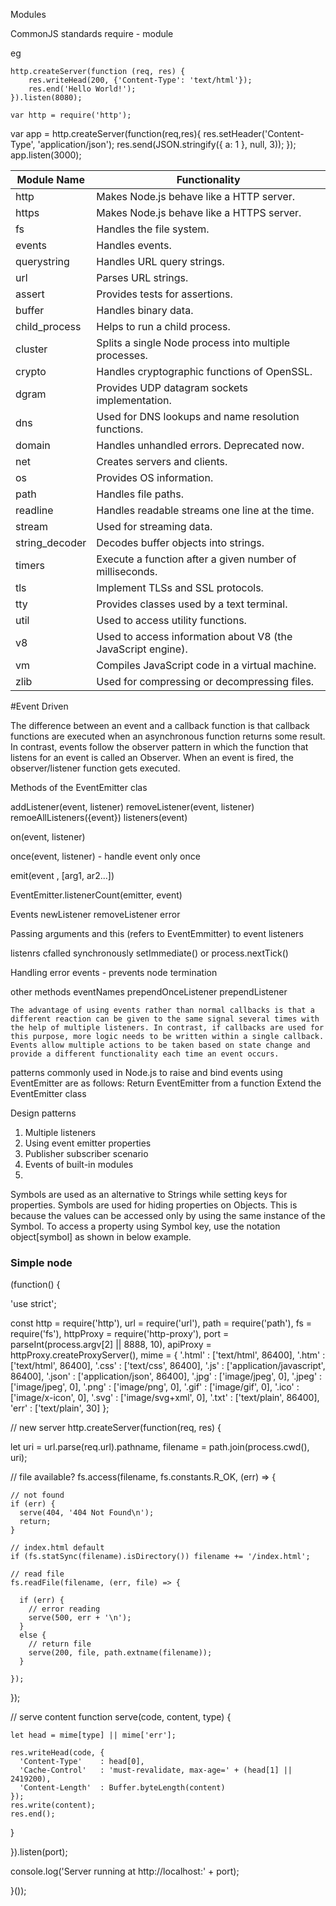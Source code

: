 Modules

CommonJS standards
   require - module

   eg

    http.createServer(function (req, res) {
        res.writeHead(200, {'Content-Type': 'text/html'});
        res.end('Hello World!');
    }).listen(8080);

    var http = require('http');

var app = http.createServer(function(req,res){
    res.setHeader('Content-Type', 'application/json');
    res.send(JSON.stringify({ a: 1 }, null, 3));
});
app.listen(3000);


|  Module Name |  Functionality |
| ------------ | ------------ |
|http|Makes Node.js behave like a HTTP server.|
|https|Makes Node.js behave like a HTTPS server.|
|fs|Handles the file system.|
|events|Handles events.|
|querystring|Handles URL query strings.|
|url|Parses URL strings.|
|assert|Provides tests for assertions.|
|buffer|Handles binary data.|
|child_process|Helps to run a child process.|
|cluster|Splits a single Node process into multiple processes.|
|crypto|Handles cryptographic functions of OpenSSL.|
|dgram|Provides UDP datagram sockets implementation.|
|dns|Used for DNS lookups and name resolution functions.|
|domain|Handles unhandled errors. Deprecated now.|
|net|Creates servers and clients.|
|os|Provides OS information.|
|path|Handles file paths.|
|readline|Handles readable streams one line at the time.|
|stream|Used for streaming data.|
|string_decoder|Decodes buffer objects into strings.|
|timers|Execute a function after a given number of milliseconds.|
|tls|Implement TLSs and SSL protocols.|
|tty|Provides classes used by a text terminal.|
|util|Used to access utility functions.|
|v8|Used to access information about V8 (the JavaScript engine).|
|vm|Compiles JavaScript code in a virtual machine.|
|zlib|Used for compressing or decompressing files.|

#Event Driven

The difference between an event and a callback function is that callback functions are executed when an asynchronous function returns some result. In contrast, events follow the observer pattern in which the function that listens for an event is called an Observer. When an event is fired, the observer/listener function gets executed.

Methods of the EventEmitter clas

addListener(event, listener)  removeListener(event, listener)  remoeAllListeners({event})   listeners(event)

on(event, listener)

once(event, listener) - handle event only once

emit(event , [arg1, ar2...])

EventEmitter.listenerCount(emitter, event)

Events
  newListener
  removeListener
  error

Passing arguments and this (refers to EventEmmitter) to event listeners

listenrs cfalled synchronously
   setImmediate() or process.nextTick()

 Handling error events - prevents node termination

 other methods
 eventNames
 prependOnceListener
 prependListener

    The advantage of using events rather than normal callbacks is that a different reaction can be given to the same signal several times with the help of multiple listeners. In contrast, if callbacks are used for this purpose, more logic needs to be written within a single callback. Events allow multiple actions to be taken based on state change and provide a different functionality each time an event occurs.

 patterns commonly used in Node.js to raise and bind events using EventEmitter are as follows:
Return EventEmitter from a function
Extend the EventEmitter class


Design patterns

1. Multiple listeners
2. Using event emitter properties
3. Publisher subscriber scenario
4. Events of built-in modules
5.


 Symbols are used as an alternative to Strings while setting keys for properties. Symbols are used for hiding properties on Objects. This is because the values can be accessed only by using the same instance of the Symbol. To access a property using Symbol key, use the notation object[symbol] as shown in below example.



### Simple node
(function() {

'use strict';

const
  http  = require('http'),
  url   = require('url'),
  path  = require('path'),
  fs    = require('fs'),
  httpProxy = require('http-proxy'),
  port  = parseInt(process.argv[2] || 8888, 10),
  apiProxy = httpProxy.createProxyServer(),
  mime  = {
    '.html' : ['text/html', 86400],
    '.htm'  : ['text/html', 86400],
    '.css'  : ['text/css', 86400],
    '.js'   : ['application/javascript', 86400],
    '.json' : ['application/json', 86400],
    '.jpg'  : ['image/jpeg', 0],
    '.jpeg' : ['image/jpeg', 0],
    '.png'  : ['image/png', 0],
    '.gif'  : ['image/gif', 0],
    '.ico'  : ['image/x-icon', 0],
    '.svg'  : ['image/svg+xml', 0],
    '.txt'  : ['text/plain', 86400],
    'err'   : ['text/plain', 30]
  };

// new server
http.createServer(function(req, res) {

  let
    uri = url.parse(req.url).pathname,
    filename = path.join(process.cwd(), uri);

  // file available?
  fs.access(filename, fs.constants.R_OK, (err) => {

    // not found
    if (err) {
      serve(404, '404 Not Found\n');
      return;
    }

    // index.html default
    if (fs.statSync(filename).isDirectory()) filename += '/index.html';

    // read file
    fs.readFile(filename, (err, file) => {

      if (err) {
        // error reading
        serve(500, err + '\n');
      }
      else {
        // return file
        serve(200, file, path.extname(filename));
      }

    });
  });

  // serve content
  function serve(code, content, type) {

    let head = mime[type] || mime['err'];

    res.writeHead(code, {
      'Content-Type'    : head[0],
      'Cache-Control'   : 'must-revalidate, max-age=' + (head[1] || 2419200),
      'Content-Length'  : Buffer.byteLength(content)
    });
    res.write(content);
    res.end();

  }

}).listen(port);

console.log('Server running at http://localhost:' + port);

}());
